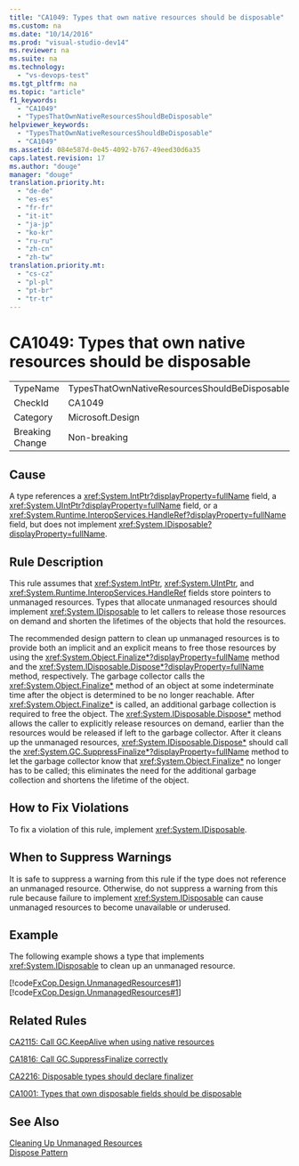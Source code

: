 ```yaml
---
title: "CA1049: Types that own native resources should be disposable"
ms.custom: na
ms.date: "10/14/2016"
ms.prod: "visual-studio-dev14"
ms.reviewer: na
ms.suite: na
ms.technology: 
  - "vs-devops-test"
ms.tgt_pltfrm: na
ms.topic: "article"
f1_keywords: 
  - "CA1049"
  - "TypesThatOwnNativeResourcesShouldBeDisposable"
helpviewer_keywords: 
  - "TypesThatOwnNativeResourcesShouldBeDisposable"
  - "CA1049"
ms.assetid: 084e587d-0e45-4092-b767-49eed30d6a35
caps.latest.revision: 17
ms.author: "douge"
manager: "douge"
translation.priority.ht: 
  - "de-de"
  - "es-es"
  - "fr-fr"
  - "it-it"
  - "ja-jp"
  - "ko-kr"
  - "ru-ru"
  - "zh-cn"
  - "zh-tw"
translation.priority.mt: 
  - "cs-cz"
  - "pl-pl"
  - "pt-br"
  - "tr-tr"
---
```

# CA1049: Types that own native resources should be disposable
|||  
|-|-|  
|TypeName|TypesThatOwnNativeResourcesShouldBeDisposable|  
|CheckId|CA1049|  
|Category|Microsoft.Design|  
|Breaking Change|Non-breaking|  
  
## Cause  
 A type references a <xref:System.IntPtr?displayProperty=fullName> field, a <xref:System.UIntPtr?displayProperty=fullName> field, or a <xref:System.Runtime.InteropServices.HandleRef?displayProperty=fullName> field, but does not implement <xref:System.IDisposable?displayProperty=fullName>.  
  
## Rule Description  
 This rule assumes that <xref:System.IntPtr>, <xref:System.UIntPtr>, and <xref:System.Runtime.InteropServices.HandleRef> fields store pointers to unmanaged resources. Types that allocate unmanaged resources should implement <xref:System.IDisposable> to let callers to release those resources on demand and shorten the lifetimes of the objects that hold the resources.  
  
 The recommended design pattern to clean up unmanaged resources is to provide both an implicit and an explicit means to free those resources by using the <xref:System.Object.Finalize*?displayProperty=fullName> method and the <xref:System.IDisposable.Dispose*?displayProperty=fullName> method, respectively. The garbage collector calls the <xref:System.Object.Finalize*> method of an object at some indeterminate time after the object is determined to be no longer reachable. After <xref:System.Object.Finalize*> is called, an additional garbage collection is required to free the object. The <xref:System.IDisposable.Dispose*> method allows the caller to explicitly release resources on demand, earlier than the resources would be released if left to the garbage collector. After it cleans up the unmanaged resources, <xref:System.IDisposable.Dispose*> should call the <xref:System.GC.SuppressFinalize*?displayProperty=fullName> method to let the garbage collector know that <xref:System.Object.Finalize*> no longer has to be called; this eliminates the need for the additional garbage collection and shortens the lifetime of the object.  
  
## How to Fix Violations  
 To fix a violation of this rule, implement <xref:System.IDisposable>.  
  
## When to Suppress Warnings  
 It is safe to suppress a warning from this rule if the type does not reference an unmanaged resource. Otherwise, do not suppress a warning from this rule because failure to implement <xref:System.IDisposable> can cause unmanaged resources to become unavailable or underused.  
  
## Example  
 The following example shows a type that implements <xref:System.IDisposable> to clean up an unmanaged resource.  
  
 [!code[FxCop.Design.UnmanagedResources#1](../codequality/codesnippet/CSharp/ca1049--types-that-own-native-resources-should-be-disposable_1.cs)]
[!code[FxCop.Design.UnmanagedResources#1](../codequality/codesnippet/VisualBasic/ca1049--types-that-own-native-resources-should-be-disposable_1.vb)]  
  
## Related Rules  
 [CA2115: Call GC.KeepAlive when using native resources](../codequality/ca2115--call-gc.keepalive-when-using-native-resources.md)  
  
 [CA1816: Call GC.SuppressFinalize correctly](../codequality/ca1816--call-gc.suppressfinalize-correctly.md)  
  
 [CA2216: Disposable types should declare finalizer](../codequality/ca2216--disposable-types-should-declare-finalizer.md)  
  
 [CA1001: Types that own disposable fields should be disposable](../codequality/ca1001--types-that-own-disposable-fields-should-be-disposable.md)  
  
## See Also  
 [Cleaning Up Unmanaged Resources](../Topic/Cleaning%20Up%20Unmanaged%20Resources.md)   
 [Dispose Pattern](../Topic/Dispose%20Pattern.md)